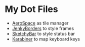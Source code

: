 # My Dot Files

- [AeroSpace](https://github.com/nikitabobko/AeroSpace) as tile manager
- [JenkyBorders](https://github.com/FelixKratz/JankyBorders) to style frames
- [SketchyBar](https://github.com/FelixKratz/SketchyBar) to style status bar
- [Karabiner](https://karabiner-elements.pqrs.org) to map keyboard keys
